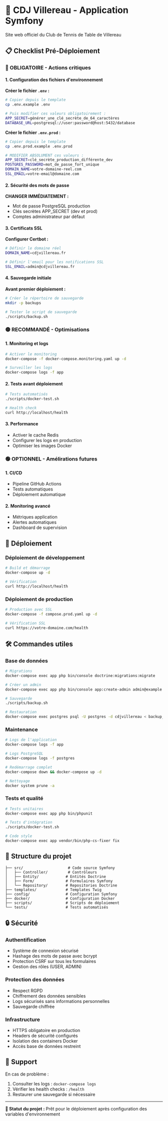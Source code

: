 # 🏓 CDJ Villereau - Application Symfony

Site web officiel du Club de Tennis de Table de Villereau

## 📋 Checklist Pré-Déploiement

### 🔴 OBLIGATOIRE - Actions critiques

#### 1. Configuration des fichiers d'environnement

**Créer le fichier `.env` :**

```bash
# Copier depuis le template
cp .env.example .env

# Puis modifier ces valeurs obligatoirement :
APP_SECRET=générer_une_clé_secrète_de_64_caractères
DATABASE_URL=postgresql://user:password@host:5432/database
```

**Créer le fichier `.env.prod` :**

```bash
# Copier depuis le template
cp .env.prod.example .env.prod

# MODIFIER ABSOLUMENT ces valeurs :
APP_SECRET=clé_secrète_production_différente_dev
POSTGRES_PASSWORD=mot_de_passe_fort_unique
DOMAIN_NAME=votre-domaine-reel.com
SSL_EMAIL=votre-email@domaine.com
```

#### 2. Sécurité des mots de passe

**CHANGER IMMÉDIATEMENT :**

- Mot de passe PostgreSQL production
- Clés secrètes APP_SECRET (dev et prod)
- Comptes administrateur par défaut

#### 3. Certificats SSL

**Configurer Certbot :**

```bash
# Définir le domaine réel
DOMAIN_NAME=cdjvillereau.fr

# Définir l'email pour les notifications SSL
SSL_EMAIL=admin@cdjvillereau.fr
```

#### 4. Sauvegarde initiale

**Avant premier déploiement :**

```bash
# Créer le répertoire de sauvegarde
mkdir -p backups

# Tester le script de sauvegarde
./scripts/backup.sh
```

### 🟡 RECOMMANDÉ - Optimisations

#### 1. Monitoring et logs

```bash
# Activer le monitoring
docker-compose -f docker-compose.monitoring.yaml up -d

# Surveiller les logs
docker-compose logs -f app
```

#### 2. Tests avant déploiement

```bash
# Tests automatisés
./scripts/docker-test.sh

# Health check
curl http://localhost/health
```

#### 3. Performance

- Activer le cache Redis
- Configurer les logs en production
- Optimiser les images Docker

### 🟢 OPTIONNEL - Amélirations futures

#### 1. CI/CD

- Pipeline GitHub Actions
- Tests automatiques
- Déploiement automatique

#### 2. Monitoring avancé

- Métriques application
- Alertes automatiques
- Dashboard de supervision

## 🚀 Déploiement

### Déploiement de développement

```bash
# Build et démarrage
docker-compose up -d

# Vérification
curl http://localhost/health
```

### Déploiement de production

```bash
# Production avec SSL
docker-compose -f compose.prod.yaml up -d

# Vérification SSL
curl https://votre-domaine.com/health
```

## 🛠️ Commandes utiles

### Base de données

```bash
# Migrations
docker-compose exec app php bin/console doctrine:migrations:migrate

# Créer un admin
docker-compose exec app php bin/console app:create-admin admin@example.com password123

# Sauvegarde
./scripts/backup.sh

# Restauration
docker-compose exec postgres psql -U postgres -d cdjvillereau < backup_date.sql
```

### Maintenance

```bash
# Logs de l'application
docker-compose logs -f app

# Logs PostgreSQL
docker-compose logs -f postgres

# Redémarrage complet
docker-compose down && docker-compose up -d

# Nettoyage
docker system prune -a
```

### Tests et qualité

```bash
# Tests unitaires
docker-compose exec app php bin/phpunit

# Tests d'intégration
./scripts/docker-test.sh

# Code style
docker-compose exec app vendor/bin/php-cs-fixer fix
```

## 📁 Structure du projet

```text
├── src/                    # Code source Symfony
│   ├── Controller/         # Contrôleurs
│   ├── Entity/            # Entités Doctrine
│   ├── Form/              # Formulaires Symfony
│   └── Repository/        # Repositories Doctrine
├── templates/             # Templates Twig
├── config/                # Configuration Symfony
├── docker/                # Configuration Docker
├── scripts/               # Scripts de déploiement
└── tests/                 # Tests automatisés
```

## 🔒 Sécurité

### Authentification

- Système de connexion sécurisé
- Hashage des mots de passe avec bcrypt
- Protection CSRF sur tous les formulaires
- Gestion des rôles (USER, ADMIN)

### Protection des données

- Respect RGPD
- Chiffrement des données sensibles
- Logs sécurisés sans informations personnelles
- Sauvegarde chiffrée

### Infrastructure

- HTTPS obligatoire en production
- Headers de sécurité configurés
- Isolation des containers Docker
- Accès base de données restreint

## 📧 Support

En cas de problème :

1. Consulter les logs : `docker-compose logs`
2. Vérifier les health checks : `/health`
3. Restaurer une sauvegarde si nécessaire

---

**🎯 Statut du projet :** Prêt pour le déploiement après configuration des variables d'environnement
